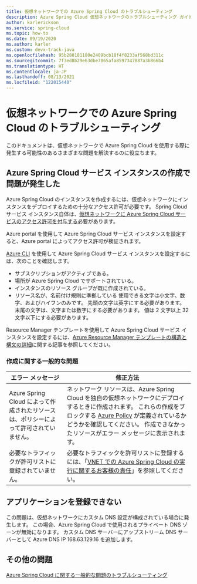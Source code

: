 ```yaml
---
title: 仮想ネットワークでの Azure Spring Cloud のトラブルシューティング
description: Azure Spring Cloud 仮想ネットワークのトラブルシューティング ガイド。
author: karlerickson
ms.service: spring-cloud
ms.topic: how-to
ms.date: 09/19/2020
ms.author: karler
ms.custom: devx-track-java
ms.openlocfilehash: 95b288181180e2409bcb18f4f8233af568bd311c
ms.sourcegitcommit: 7f3ed8b29e63dbe7065afa8597347887a3b866b4
ms.translationtype: HT
ms.contentlocale: ja-JP
ms.lasthandoff: 08/13/2021
ms.locfileid: "122015440"
---
```

# <a name="troubleshooting-azure-spring-cloud-in-virtual-networks"></a>仮想ネットワークでの Azure Spring Cloud のトラブルシューティング

このドキュメントは、仮想ネットワークで Azure Spring Cloud を使用する際に発生する可能性のあるさまざまな問題を解決するのに役立ちます。

## <a name="i-encountered-a-problem-with-creating-an-azure-spring-cloud-service-instance"></a>Azure Spring Cloud サービス インスタンスの作成で問題が発生した

Azure Spring Cloud のインスタンスを作成するには、仮想ネットワークにインスタンスをデプロイするための十分なアクセス許可が必要です。  Spring Cloud サービス インスタンス自体は、[仮想ネットワークに Azure Spring Cloud サービスのアクセス許可を付与する](./how-to-deploy-in-azure-virtual-network.md#grant-service-permission-to-the-virtual-network)必要があります。

Azure portal を使用して Azure Spring Cloud サービス インスタンスを設定すると、Azure portal によってアクセス許可が検証されます。

[Azure CLI](/cli/azure/get-started-with-azure-cli) を使用して Azure Spring Cloud サービス インスタンスを設定するには、次のことを確認します。

- サブスクリプションがアクティブである。
- 場所が Azure Spring Cloud でサポートされている。
- インスタンスのリソース グループが既に作成されている。
- リソース名が、名前付け規則に準拠している 使用できる文字は小文字、数字、およびハイフンのみです。 先頭の文字は英字にする必要があります。 末尾の文字は、文字または数字にする必要があります。 値は 2 文字以上 32 文字以下にする必要があります。

Resource Manager テンプレートを使用して Azure Spring Cloud サービス インスタンスを設定するには、[Azure Resource Manager テンプレートの構造と構文の詳細](../azure-resource-manager/templates/syntax.md)に関する記事を参照してください。

### <a name="common-creation-issues"></a>作成に関する一般的な問題

| エラー メッセージ | 修正方法 |
|------|------|
| Azure Spring Cloud によって作成されたリソースは、ポリシーによって許可されていません。 | ネットワーク リソースは、Azure Spring Cloud を独自の仮想ネットワークにデプロイするときに作成されます。 これらの作成をブロックする [Azure Policy](../governance/policy/overview.md) が定義されているかどうかを確認してください。 作成できなかったリソースがエラー メッセージに表示されます。 |
| 必要なトラフィックが許可リストに登録されていません。 | 必要なトラフィックを許可リストに登録するには、「[VNET での Azure Spring Cloud の実行に関するお客様の責任](./vnet-customer-responsibilities.md)」を参照してください。 |

## <a name="my-application-cant-be-registered"></a>アプリケーションを登録できない

この問題は、仮想ネットワークにカスタム DNS 設定が構成されている場合に発生します。 この場合、Azure Spring Cloud で使用されるプライベート DNS ゾーンが無効になります。 カスタム DNS サーバーにアップストリーム DNS サーバーとして Azure DNS IP 168.63.129.16 を追加します。

## <a name="other-issues"></a>その他の問題

[Azure Spring Cloud に関する一般的な問題のトラブルシューティング](./troubleshoot.md)
